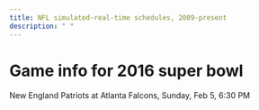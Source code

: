 ```yaml
---
title: NFL simulated-real-time schedules, 2009-present
description: " "
---
```


# Game info for 2016 super bowl

New England Patriots at Atlanta Falcons, Sunday, Feb 5, 6:30 PM

